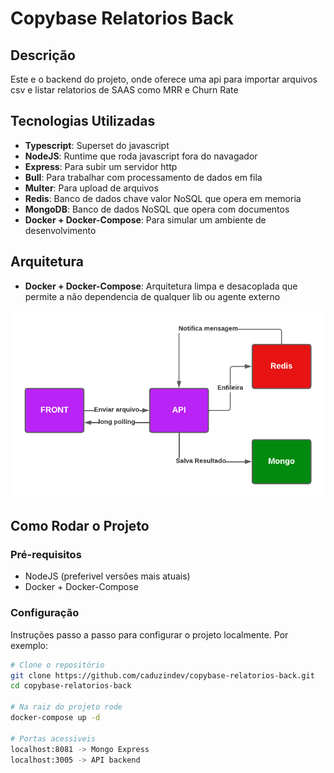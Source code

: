# Copybase Relatorios Back

## Descrição
Este e o backend do projeto, onde oferece uma api para importar arquivos csv e listar relatorios de SAAS como MRR e Churn Rate

## Tecnologias Utilizadas

- **Typescript**: Superset do javascript
- **NodeJS**: Runtime que roda javascript fora do navagador
- **Express**: Para subir um servidor http
- **Bull**: Para trabalhar com processamento de dados em fila
- **Multer**: Para upload de arquivos
- **Redis**: Banco de dados chave valor NoSQL que opera em memoria
- **MongoDB**: Banco de dados NoSQL que opera com documentos
- **Docker + Docker-Compose**: Para simular um ambiente de desenvolvimento

## Arquitetura
- **Docker + Docker-Compose**: Arquitetura limpa e desacoplada que permite a não dependencia de qualquer lib ou agente externo

![Diagrama do Sistema](system_diagram.png)

## Como Rodar o Projeto

### Pré-requisitos
- NodeJS (preferivel versões mais atuais)
- Docker + Docker-Compose

### Configuração

Instruções passo a passo para configurar o projeto localmente. Por exemplo:

```bash
# Clone o repositório
git clone https://github.com/caduzindev/copybase-relatorios-back.git
cd copybase-relatorios-back

# Na raiz do projeto rode
docker-compose up -d

# Portas acessiveis
localhost:8081 -> Mongo Express
localhost:3005 -> API backend
